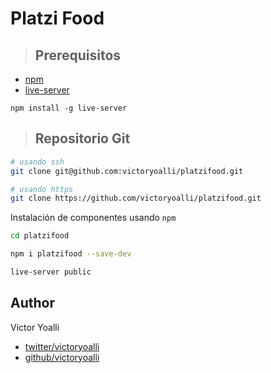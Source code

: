 # Platzi Food

> ## Prerequisitos
* [npm](https://www.npmjs.com/)
* [live-server](https://github.com/tapio/live-server)

`npm install -g live-server`

> ## Repositorio Git

```sh
# usando ssh
git clone git@github.com:victoryoalli/platzifood.git

# usando https
git clone https://github.com/victoryoalli/platzifood.git
```


Instalación de componentes usando `npm`

```sh
cd platzifood

npm i platzifood --save-dev

live-server public
```

## Author

Victor Yoalli

* [twitter/victoryoalli](https://twitter.com/victoryoalli)
* [github/victoryoalli](https://github.com/victoryoalli)
